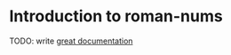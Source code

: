 # Introduction to roman-nums

TODO: write [great documentation](http://jacobian.org/writing/what-to-write/)

